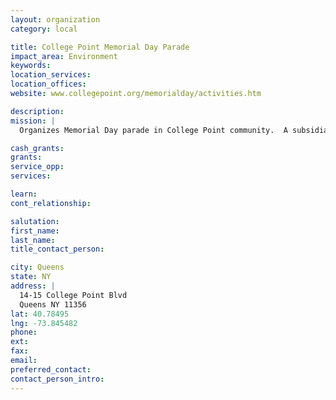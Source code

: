 ```yaml
---
layout: organization
category: local

title: College Point Memorial Day Parade
impact_area: Environment
keywords: 
location_services: 
location_offices: 
website: www.collegepoint.org/memorialday/activities.htm

description: 
mission: |
  Organizes Memorial Day parade in College Point community.  A subsidiary of College Point Board of Trade.

cash_grants: 
grants: 
service_opp: 
services: 

learn: 
cont_relationship: 

salutation: 
first_name: 
last_name: 
title_contact_person: 

city: Queens
state: NY
address: |
  14-15 College Point Blvd     
  Queens NY 11356
lat: 40.78495
lng: -73.845482
phone: 
ext: 
fax: 
email: 
preferred_contact: 
contact_person_intro: 
---
```


